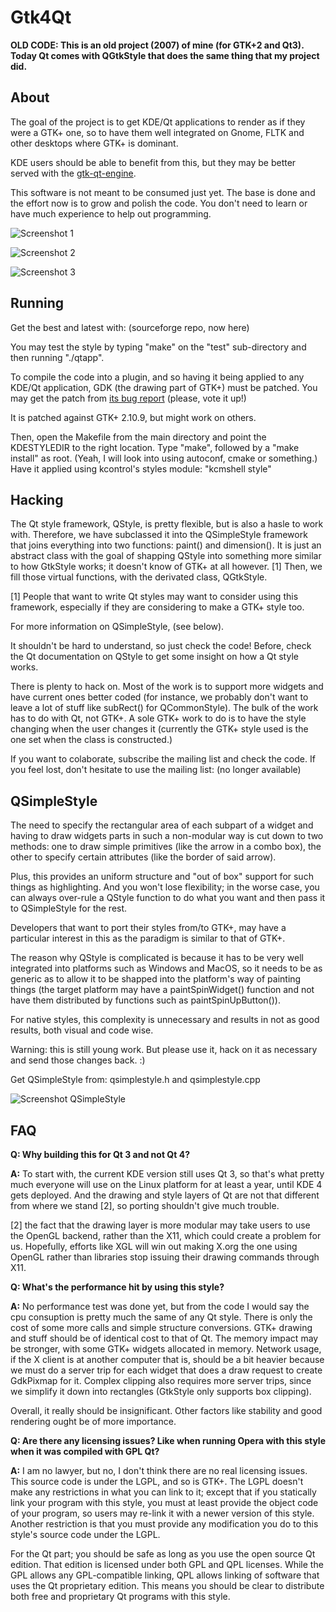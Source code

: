 # Gtk4Qt

**OLD CODE: This is an old project (2007) of mine (for GTK+2 and Qt3). Today Qt comes with QGtkStyle that does the same thing that my project did.**

## About

The goal of the project is to get KDE/Qt applications to render as if they were a GTK+ one, so to have them well integrated on Gnome, FLTK and other desktops where GTK+ is dominant.

KDE users should be able to benefit from this, but they may be better served with the [gtk-qt-engine](http://gtk-qt.ecs.soton.ac.uk/).

This software is not meant to be consumed just yet. The base is done and the effort now is to grow and polish the code. You don't need to learn or have much experience to help out programming.

![Screenshot 1](shot1.png)

![Screenshot 2](shot2.png)

![Screenshot 3](shot3.png)

## Running

Get the best and latest with: (sourceforge repo, now here)

You may test the style by typing "make" on the "test" sub-directory and then running "./qtapp".

To compile the code into a plugin, and so having it being applied to any KDE/Qt application, GDK (the drawing part of GTK+) must be patched. You may get the patch from [its bug report](https://bugzilla.gnome.org/show_bug.cgi?id=410010) (please, vote it up!)

It is patched against GTK+ 2.10.9, but might work on others.

Then, open the Makefile from the main directory and point the KDESTYLEDIR to the right location. Type "make", followed by a "make install" as root. (Yeah, I will look into using autoconf, cmake or something.) Have it applied using kcontrol's styles module: "kcmshell style"

## Hacking

The Qt style framework, QStyle, is pretty flexible, but is also a hasle to work with. Therefore, we have subclassed it into the QSimpleStyle framework that joins everything into two functions: paint() and dimension(). It is just an abstract class with the goal of shapping QStyle into something more similar to how GtkStyle works; it doesn't know of GTK+ at all however. [1] Then, we fill those virtual functions, with the derivated class, QGtkStyle.

[1] People that want to write Qt styles may want to consider using this framework, especially if they are considering to make a GTK+ style too.

For more information on QSimpleStyle, (see below).

It shouldn't be hard to understand, so just check the code! Before, check the Qt documentation on QStyle to get some insight on how a Qt style works.

There is plenty to hack on. Most of the work is to support more widgets and have current ones better coded (for instance, we probably don't want to leave a lot of stuff like subRect() for QCommonStyle). The bulk of the work has to do with Qt, not GTK+.
A sole GTK+ work to do is to have the style changing when the user changes it (currently the GTK+ style used is the one set when the class is constructed.)

If you want to colaborate, subscribe the mailing list and check the code. If you feel lost, don't hesitate to use the mailing list: (no longer available)

## QSimpleStyle

The need to specify the rectangular area of each subpart of a widget and having to draw widgets parts in such a non-modular way is cut down to two methods: one to draw simple primitives (like the arrow in a combo box), the other to specify certain attributes (like the border of said arrow).

Plus, this provides an uniform structure and "out of box" support for such things as highlighting. And you won't lose flexibility; in the worse case, you can always over-rule a QStyle function to do what you want and then pass it to QSimpleStyle for the rest.

Developers that want to port their styles from/to GTK+, may have a particular interest in this as the paradigm is similar to that of GTK+.

The reason why QStyle is complicated is because it has to be very well integrated into platforms such as Windows and MacOS, so it needs to be as generic as to allow it to be shapped into the platform's way of painting things (the target platform may have a paintSpinWidget() function and not have them distributed by functions such as paintSpinUpButton()).

For native styles, this complexity is unnecessary and results in not as good results, both visual and code wise.

Warning: this is still young work. But please use it, hack on it as necessary and send those changes back. :)

Get QSimpleStyle from: qsimplestyle.h and qsimplestyle.cpp

![Screenshot QSimpleStyle](qmystyle.png)

## FAQ

**Q: Why building this for Qt 3 and not Qt 4?**

**A:** To start with, the current KDE version still uses Qt 3, so that's what pretty much everyone will use on the Linux platform for at least a year, until KDE 4 gets deployed. And the drawing and style layers of Qt are not that different from where we stand [2], so porting shouldn't give much trouble.

[2] the fact that the drawing layer is more modular may take users to use the OpenGL backend, rather than the X11, which could create a problem for us. Hopefully, efforts like XGL will win out making X.org the one using OpenGL rather than libraries stop issuing their drawing commands through X11.

**Q: What's the performance hit by using this style?**

**A:** No performance test was done yet, but from the code I would say the cpu consuption is pretty much the same of any Qt style. There is only the cost of some more calls and simple structure conversions. GTK+ drawing and stuff should be of identical cost to that of Qt. The memory impact may be stronger, with some GTK+ widgets allocated in memory. Network usage, if the X client is at another computer that is, should be a bit heavier because we must do a server trip for each widget that does a draw request to create GdkPixmap for it. Complex clipping also requires more server trips, since we simplify it down into rectangles (GtkStyle only supports box clipping).

Overall, it really should be insignificant. Other factors like stability and good rendering ought be of more importance.

**Q: Are there any licensing issues? Like when running Opera with this style when it was compiled with GPL Qt?**

**A:** I am no lawyer, but no, I don't think there are no real licensing issues. This source code is under the LGPL, and so is GTK+. The LGPL doesn't make any restrictions in what you can link to it; except that if you statically link your program with this style, you must at least provide the object code of your program, so users may re-link it with a newer version of this style. Another restriction is that you must provide any modification you do to this style's source code under the LGPL.

For the Qt part; you should be safe as long as you use the open source Qt edition. That edition is licensed under both GPL and QPL licenses. While the GPL allows any GPL-compatible linking, QPL allows linking of software that uses the Qt proprietary edition. This means you should be clear to distribute both free and proprietary Qt programs with this style.
